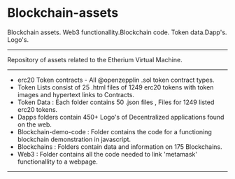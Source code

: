 # Blockchain-assets
 Blockchain assets. Web3 functionallity.Blockchain code. Token data.Dapp's. Logo's.
**************************************************************************************************************
Repository of assets related to the Etherium Virtual Machine.
**************************************************************************************************************
* erc20 Token contracts - All @openzepplin .sol token contract types.
* Token Lists consist of 25 .html files of 1249 erc20 tokens with token images and hypertext links to Contracts.
* Token Data : Each folder contains 50 .json files , Files for 1249 listed erc20 tokens.
* Dapps folders contain 450+ Logo's of Decentralized applications found on the web.
* Blockchain-demo-code : Folder contains the code for a functioning blockchain demonstration in javascript.
* Blockchains : Folders contain data and information on 175 Blockchains.
* Web3 : Folder contains all the code needed to link 'metamask' functionallity to a webpage.
************************************************************************************************************** 


